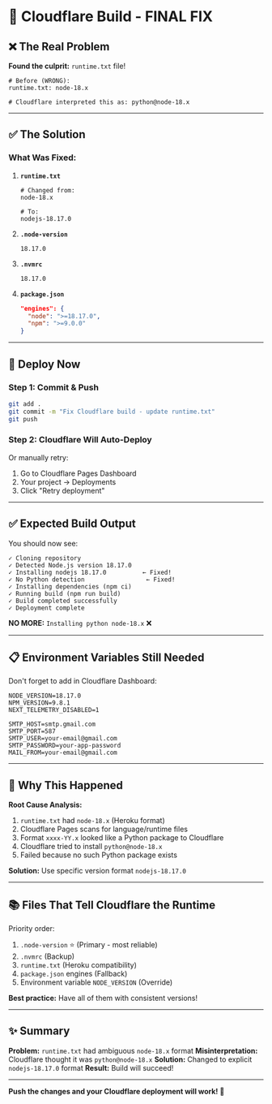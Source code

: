 # 🔧 Cloudflare Build - FINAL FIX

## ❌ The Real Problem

**Found the culprit:** `runtime.txt` file!

```
# Before (WRONG):
runtime.txt: node-18.x

# Cloudflare interpreted this as: python@node-18.x
```

---

## ✅ The Solution

### What Was Fixed:

1. **`runtime.txt`**
   ```
   # Changed from:
   node-18.x
   
   # To:
   nodejs-18.17.0
   ```

2. **`.node-version`**
   ```
   18.17.0
   ```

3. **`.nvmrc`**
   ```
   18.17.0
   ```

4. **`package.json`**
   ```json
   "engines": {
     "node": ">=18.17.0",
     "npm": ">=9.0.0"
   }
   ```

---

## 🚀 Deploy Now

### Step 1: Commit & Push
```bash
git add .
git commit -m "Fix Cloudflare build - update runtime.txt"
git push
```

### Step 2: Cloudflare Will Auto-Deploy

Or manually retry:
1. Go to Cloudflare Pages Dashboard
2. Your project → Deployments
3. Click "Retry deployment"

---

## ✅ Expected Build Output

You should now see:
```
✓ Cloning repository
✓ Detected Node.js version 18.17.0
✓ Installing nodejs 18.17.0          ← Fixed!
✓ No Python detection                 ← Fixed!
✓ Installing dependencies (npm ci)
✓ Running build (npm run build)
✓ Build completed successfully
✓ Deployment complete
```

**NO MORE:** `Installing python node-18.x` ❌

---

## 📋 Environment Variables Still Needed

Don't forget to add in Cloudflare Dashboard:

```
NODE_VERSION=18.17.0
NPM_VERSION=9.8.1
NEXT_TELEMETRY_DISABLED=1

SMTP_HOST=smtp.gmail.com
SMTP_PORT=587
SMTP_USER=your-email@gmail.com
SMTP_PASSWORD=your-app-password
MAIL_FROM=your-email@gmail.com
```

---

## 🎯 Why This Happened

**Root Cause Analysis:**

1. `runtime.txt` had `node-18.x` (Heroku format)
2. Cloudflare Pages scans for language/runtime files
3. Format `xxxx-YY.x` looked like a Python package to Cloudflare
4. Cloudflare tried to install `python@node-18.x`
5. Failed because no such Python package exists

**Solution:** Use specific version format `nodejs-18.17.0`

---

## 📚 Files That Tell Cloudflare the Runtime

Priority order:
1. `.node-version` ⭐ (Primary - most reliable)
2. `.nvmrc` (Backup)
3. `runtime.txt` (Heroku compatibility)
4. `package.json` engines (Fallback)
5. Environment variable `NODE_VERSION` (Override)

**Best practice:** Have all of them with consistent versions!

---

## ✨ Summary

**Problem:** `runtime.txt` had ambiguous `node-18.x` format
**Misinterpretation:** Cloudflare thought it was `python@node-18.x`
**Solution:** Changed to explicit `nodejs-18.17.0` format
**Result:** Build will succeed!

---

**Push the changes and your Cloudflare deployment will work! 🚀**

